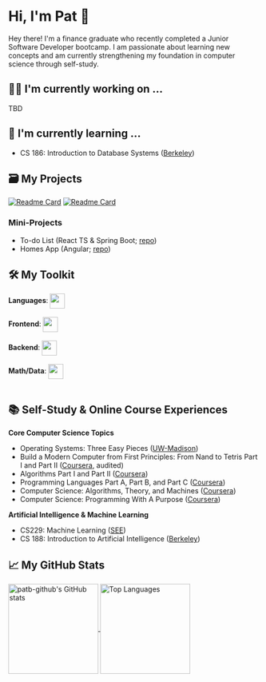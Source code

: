 # Hi, I'm Pat 👋

Hey there! I'm a finance graduate who recently completed a Junior Software Developer bootcamp. I am passionate about learning new concepts and am currently strengthening my foundation in computer science through self-study.

## 🧑‍💻 I'm currently working on ...
TBD

## 📖 I'm currently learning ...
- CS 186: Introduction to Database Systems ([Berkeley](https://cs186berkeley.net/fa20/))

## 🗃️ My Projects

[![Readme Card](https://github-readme-stats.vercel.app/api/pin/?username=patb-github&repo=crafting-interpreters&theme=algolia)](https://github.com/patb-github/crafting-interpreters)
[![Readme Card](https://github-readme-stats.vercel.app/api/pin/?username=patb-github&repo=voyage-app-mern&theme=algolia)](https://github.com/patb-github/voyage-app-mern)

### Mini-Projects
- To-do List (React TS & Spring Boot; [repo](https://github.com/patb-github/to-do-list))
- Homes App (Angular; [repo](https://github.com/patb-github/homes-app))

## 🛠️ My Toolkit

<div>
  <span style=""><strong>Languages</strong>: </span>
  <a href="https://skillicons.dev">
    <img style="vertical-align:middle" src="https://skillicons.dev/icons?i=js,ts,java,python,c" height=30>
  </a>
</div>
<br />
<div>
  <span style=""><strong>Frontend</strong>: </span>
  <a href="https://skillicons.dev">
    <img style="vertical-align:middle" src="https://skillicons.dev/icons?i=html,css,tailwind,react" height=30>
  </a>
</div>
<br />
<div>
  <span style=""><strong>Backend</strong>: </span>
  <a href="https://skillicons.dev">
    <img style="vertical-align:middle" src="https://skillicons.dev/icons?i=nodejs,express,mongodb" height=30>
  </a>
</div>
<br />
<div>
  <span style=""><strong>Math/Data</strong>: </span>
  <a href="https://go-skill-icons.vercel.app">
    <img style="vertical-align:middle" src="https://go-skill-icons.vercel.app/api/icons?i=octave,numpy,pandas,matplotlib&titles=true" height=30>
  </a>
</div>
<br />

## 📚 Self-Study & Online Course Experiences
**Core Computer Science Topics**
- Operating Systems: Three Easy Pieces ([UW-Madison](https://pages.cs.wisc.edu/~remzi/OSTEP/))
- Build a Modern Computer from First Principles: From Nand to Tetris Part I and Part II ([Coursera](https://www.coursera.org/learn/build-a-computer), audited)
- Algorithms Part I and Part II ([Coursera](https://www.coursera.org/learn/algorithms-part1))
- Programming Languages Part A, Part B, and Part C ([Coursera](https://www.coursera.org/learn/programming-languages))
- Computer Science: Algorithms, Theory, and Machines ([Coursera](https://www.coursera.org/learn/cs-algorithms-theory-machines))
- Computer Science: Programming With A Purpose ([Coursera](https://www.coursera.org/learn/cs-programming-java))

**Artificial Intelligence & Machine Learning**
- CS229: Machine Learning ([SEE](https://see.stanford.edu/course/cs229))
- CS 188: Introduction to Artificial Intelligence ([Berkeley](https://berkeleyai.github.io/cs188-website/index.html))

## 📈 My GitHub Stats
<a href="https://github.com/anuraghazra/github-readme-stats">
    <img src="https://github-readme-stats.vercel.app/api?username=patb-github&show_icons=true&hide=&count_private=true&theme=algolia" alt="patb-github's GitHub stats" height=180 align="center" width=/>
</a>
<a href="https://github.com/anuraghazra/github-readme-stats">
    <img src="https://github-readme-stats.vercel.app/api/top-langs/?username=patb-github&langs_count=10&layout=compact&theme=algolia" alt="Top Languages" height=180 align="center"/>
</a>
